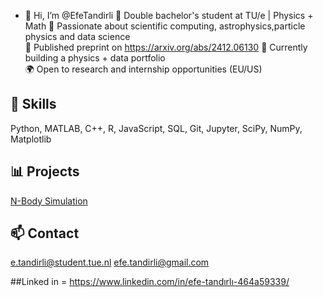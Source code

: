 - 👋 Hi, I’m @EfeTandirli
🚀 Double bachelor's student at TU/e | Physics + Math
🧠 Passionate about scientific computing, astrophysics,particle physics and data science  
📄 Published preprint on https://arxiv.org/abs/2412.06130
🔭 Currently building a physics + data portfolio  
🌍 Open to research and internship opportunities (EU/US)

## 🔧 Skills
Python, MATLAB, C++, R, JavaScript, SQL, Git, Jupyter, SciPy, NumPy, Matplotlib

## 📊 Projects
[N-Body Simulation](https://github.com/efe-tandırlı/nbody-sim)




## 📫 Contact
e.tandirli@student.tue.nl
efe.tandirli@gmail.com

##Linked in = https://www.linkedin.com/in/efe-tandırlı-464a59339/

